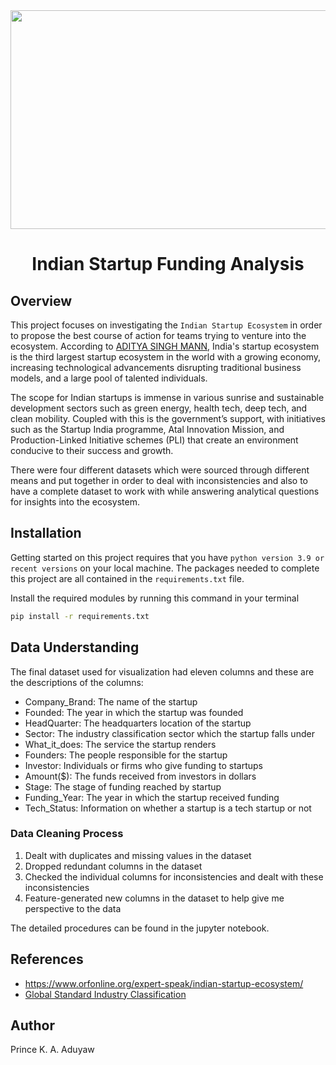 <img src="https://github.com/pk-aduyaw/Indian-startup-funding-analysis/assets/148882212/d852a4cb-bd2d-4363-ae51-7239b0c2055c" height=350 width=1000>

<h1 align='center'>Indian Startup Funding Analysis</h1>

<h2>Overview</h2>

This project focuses on investigating the `Indian Startup Ecosystem` in order to propose the best course of action for teams trying to venture into the ecosystem. According to [ADITYA SINGH MANN](https://www.orfonline.org/expert-speak/indian-startup-ecosystem/), India's startup ecosystem is the third largest startup ecosystem in the world with a growing economy, increasing technological advancements disrupting traditional business models, and a large pool of talented individuals.
<p>The scope for Indian startups is immense in various sunrise and sustainable development sectors such as green energy, health tech, deep tech, and clean mobility. Coupled with this is the government’s support, with initiatives such as the Startup India programme, Atal Innovation Mission, and Production-Linked Initiative schemes (PLI) that create an environment conducive to their success and growth.</p>

<p>There were four different datasets which were sourced through different means and put together in order to deal with inconsistencies and also to have a complete dataset to work with while answering analytical questions for insights into the ecosystem.</p>

<h2>Installation</h2>

Getting started on this project requires that you have `python version 3.9 or recent versions` on your local machine. The packages needed to complete this project are all contained in the `requirements.txt` file.

Install the required modules by running this command in your terminal

```bash
pip install -r requirements.txt
```

<h2>Data Understanding</h2>

The final dataset used for visualization had eleven columns and these are the descriptions of the columns:

* Company_Brand: The name of the startup
* Founded: The year in which the startup was founded
* HeadQuarter: The headquarters location of the startup
* Sector: The industry classification sector which the startup falls under
* What_it_does: The service the startup renders
* Founders: The people responsible for the startup
* Investor: Individuals or firms who give funding to startups
* Amount($): The funds received from investors in dollars
* Stage: The stage of funding reached by startup
* Funding_Year: The year in which the startup received funding
* Tech_Status: Information on whether a startup is a tech startup or not

<h3>Data Cleaning Process</h3>

1. Dealt with duplicates and missing values in the dataset
2. Dropped redundant columns in the dataset
3. Checked the individual columns for inconsistencies and dealt with these inconsistencies
4. Feature-generated new columns in the dataset to help give me perspective to the data

The detailed procedures can be found in the jupyter notebook.



<h2>References</h2>

- https://www.orfonline.org/expert-speak/indian-startup-ecosystem/
- [Global Standard Industry Classification](https://www.msci.com/our-solutions/indexes/gics#:~:text=GICS%C2%AE%20is%20an%20industry,consistent%20and%20exhaustive%20industry%20definitions.)


<h2>Author</h2>
Prince K. A. Aduyaw
